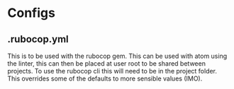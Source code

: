 # Configs

## .rubocop.yml

This is to be used with the rubocop gem. This can be used with atom using the linter, this can then be placed at user root to be shared between projects. To use the rubocop cli this will need to be in the project folder. This overrides some of the defaults to more sensible values (IMO).
